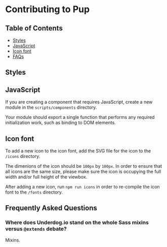# Contributing to Pup

## Table of Contents

- [Styles](#styles)
- [JavaScript](#javascript)
- [Icon font](#icon-font)
- [FAQs](#frequently-asked-questions)

## Styles

## JavaScript

If you are creating a component that requires JavaScript, create a new module in the `scripts/components` directory.

Your module should export a single function that performs any required initialization work, such as
binding to DOM elements.

## Icon font

To add a new icon to the icon font, add the SVG file for the icon to the `/icons` directory.

The dimenions of the icon should be `100px` by `100px`.
In order to ensure that all icons are the same size, please make sure the icon is
occupying the full width and/or full height of the viewbox.

After adding a new icon, run `npm run icons` in order to re-compile the icon font
to the `/fonts` directory.

## Frequently Asked Questions

### Where does Underdog.io stand on the whole Sass mixins versus `@extends` debate?

Mixins.
